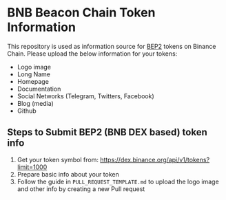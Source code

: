 # BNB Beacon Chain Token Information

This repository is used as information source for [BEP2](https://github.com/binance-chain/BEPs/blob/master/BEP2.md) tokens on Binance Chain. Please upload the below information for your tokens:
- Logo image
- Long Name
- Homepage
- Documentation
- Social Networks (Telegram, Twitters, Facebook)
- Blog (media)
- Github

## Steps to Submit BEP2 (BNB DEX based) token info
1. Get your token symbol from:  https://dex.binance.org/api/v1/tokens?limit=1000
2. Prepare basic info about your token
3. Follow the guide in `PULL_REQUEST_TEMPLATE.md` to upload the logo image and other info by creating a new Pull request
